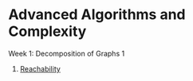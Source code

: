 # Advanced Algorithms and Complexity

Week 1: Decomposition of Graphs  1<br />
1. [Reachability](https://github.com/biz-whitney/Coursera-Data-Structures-and-Algorithms-Specialization-/blob/master/Algorithms%20on%20Graphs%20/Week1_decomposition_of_graphs1/Reachability.java) <br />
